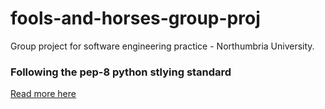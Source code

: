 # fools-and-horses-group-proj
Group project for software engineering practice - Northumbria University.

### Following the pep-8 python stlying standard
[Read more here](https://www.python.org/dev/peps/pep-0008/)